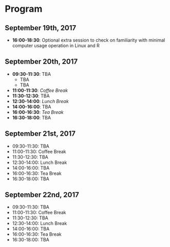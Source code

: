 # Program

## September 19th, 2017
* **16:00-18:30**: Optional extra session to check on familiarity with minimal computer usage operation in Linux and R

## September 20th, 2017
* **09:30-11:30**: TBA
  * TBA
  * TBA
* **11:00-11:30**: *Coffee Break*
* **11:30-12:30**: TBA
* **12:30-14:00**: *Lunch Break*
* **14:00-16:00**: TBA
* **16:00-16:30**: *Tea Break*
* **16:30-18:00**: TBA

## September 21st, 2017
* 09:30-11:30: TBA
* 11:00-11:30: Coffee Break
* 11:30-12:30: TBA
* 12:30-14:00: Lunch Break
* 14:00-16:00: TBA
* 16:00-16:30: Tea Break
* 16:30-18:00: TBA

## September 22nd, 2017
* 09:30-11:30: TBA
* 11:00-11:30: Coffee Break
* 11:30-12:30: TBA
* 12:30-14:00: Lunch Break
* 14:00-16:00: TBA
* 16:00-16:30: Tea Break
* 16:30-18:00: TBA
